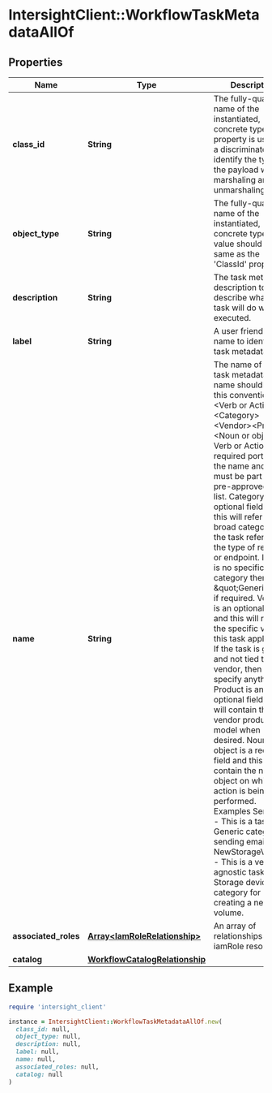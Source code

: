 # IntersightClient::WorkflowTaskMetadataAllOf

## Properties

| Name | Type | Description | Notes |
| ---- | ---- | ----------- | ----- |
| **class_id** | **String** | The fully-qualified name of the instantiated, concrete type. This property is used as a discriminator to identify the type of the payload when marshaling and unmarshaling data. | [default to &#39;workflow.TaskMetadata&#39;] |
| **object_type** | **String** | The fully-qualified name of the instantiated, concrete type. The value should be the same as the &#39;ClassId&#39; property. | [default to &#39;workflow.TaskMetadata&#39;] |
| **description** | **String** | The task metadata description to describe what this task will do when executed. | [optional] |
| **label** | **String** | A user friendly short name to identify the task metadata. | [optional] |
| **name** | **String** | The name of the task metadata. The name should follow this convention &lt;Verb or Action&gt;&lt;Category&gt;&lt;Vendor&gt;&lt;Product&gt;&lt;Noun or object&gt; Verb or Action is a required portion of the name and this must be part of the pre-approved verb list. Category is an optional field and this will refer to the broad category of the task referring to the type of resource or endpoint. If there is no specific category then use \&quot;Generic\&quot; if required. Vendor is an optional field and this will refer to the specific vendor this task applies to. If the task is generic and not tied to a vendor, then do not specify anything. Product is an optional field, this will contain the vendor product and model when desired. Noun or object is a required field and  this will contain the noun or object on which the action is being performed. Examples SendEmail  - This is a task in Generic category for sending email. NewStorageVolume - This is a vendor agnostic task under Storage device category for creating a new volume. | [optional] |
| **associated_roles** | [**Array&lt;IamRoleRelationship&gt;**](IamRoleRelationship.md) | An array of relationships to iamRole resources. | [optional] |
| **catalog** | [**WorkflowCatalogRelationship**](WorkflowCatalogRelationship.md) |  | [optional] |

## Example

```ruby
require 'intersight_client'

instance = IntersightClient::WorkflowTaskMetadataAllOf.new(
  class_id: null,
  object_type: null,
  description: null,
  label: null,
  name: null,
  associated_roles: null,
  catalog: null
)
```


